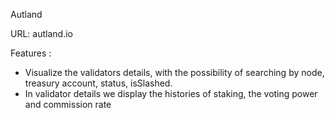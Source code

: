 Autland

URL: autland.io

Features :
- Visualize the validators details, with the possibility of searching by node, treasury account, status, isSlashed.
- In validator details we display the histories of staking, the voting power and commission rate